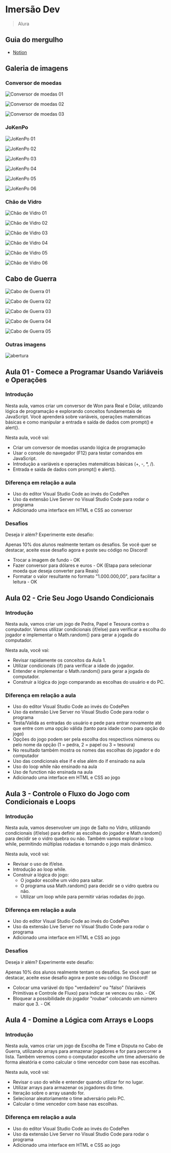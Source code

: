 # Imersão Dev

> Alura

## Guia do mergulho

- [Notion](https://grupoalura.notion.site/Imers-o-Dev-9-Ed-Guia-de-Mergulho-1a8379bdd09b8000bb73e7eaa6fae4f2)

## Galeria de imagens

### Conversor de moedas

![Conversor de moedas 01](/images/conversor-moedas-01.png)

![Conversor de moedas 02](/images/conversor-moedas-02.png)

![Conversor de moedas 03](/images/conversor-moedas-03.png)

### JoKenPo

![JoKenPo 01](/images/jokenpo-01.png)

![JoKenPo 02](/images/jokenpo-02.png)

![JoKenPo 03](/images/jokenpo-03.png)

![JoKenPo 04](/images/jokenpo-04.png)

![JoKenPo 05](/images/jokenpo-05.png)

![JoKenPo 06](/images/jokenpo-06.png)

### Chão de Vidro

![Chão de Vidro 01](/images/chao-vidro-01.png)

![Chão de Vidro 02](/images/chao-vidro-02.png)

![Chão de Vidro 03](/images/chao-vidro-03.png)

![Chão de Vidro 04](/images/chao-vidro-04.png)

![Chão de Vidro 05](/images/chao-vidro-05.png)

![Chão de Vidro 06](/images/chao-vidro-06.png)

## Cabo de Guerra

![Cabo de Guerra 01](/images/cabo-guerra-01.png)

![Cabo de Guerra 02](/images/cabo-guerra-02.png)

![Cabo de Guerra 03](/images/cabo-guerra-03.png)

![Cabo de Guerra 04](/images/cabo-guerra-04.png)

![Cabo de Guerra 05](/images/cabo-guerra-05.png)

### Outras imagens

![abertura](/images/abertura.png)

## Aula 01 - Comece a Programar Usando Variáveis e Operações

### Introdução

Nesta aula, vamos criar um conversor de Won para Real e Dólar, utilizando lógica de programação e explorando conceitos fundamentais de JavaScript. Você aprenderá sobre variáveis, operações matemáticas básicas e como manipular a entrada e saída de dados com prompt() e alert().

Nesta aula, você vai:

- Criar um conversor de moedas usando lógica de programação
- Usar o console do navegador (F12) para testar comandos em JavaScript.
- Introdução a variáveis e operações matemáticas básicas (+, -, *, /).
- Entrada e saída de dados com prompt() e alert().

### Diferença em relação a aula

- Uso do editor Visual Studio Code ao invés do CodePen
- Uso da extensão Live Server no Visual Studio Code para rodar o programa
- Adicionado uma interface em HTML e CSS ao conversor

### Desafios

Deseja ir além? Experimente este desafio:

Apenas 10% dos alunos realmente tentam os desafios. Se você quer se destacar, aceite esse desafio agora e poste seu código no Discord!

- Trocar a imagem de fundo - OK
- Fazer conversor para dólares e euros - OK (Etapa para selecionar moeda que deseja converter para Reais)
- Formatar o valor resultante no formato "1.000.000,00", para facilitar a leitura - OK

## Aula 02 - Crie Seu Jogo Usando Condicionais

### Introdução

Nesta aula, vamos criar um jogo de Pedra, Papel e Tesoura contra o computador. Vamos utilizar condicionais (if/else) para verificar a escolha do jogador e implementar o Math.random() para gerar a jogada do computador. 

Nesta aula, você vai:

- Revisar rapidamente os conceitos da Aula 1.
- Utilizar condicionais (if) para verificar a idade do jogador.
- Entender e implementar o Math.random() para gerar a jogada do computador.
- Construir a lógica do jogo comparando as escolhas do usuário e do PC.

### Diferença em relação a aula

- Uso do editor Visual Studio Code ao invés do CodePen
- Uso da extensão Live Server no Visual Studio Code para rodar o programa
- Testa/Valida as entradas do usuário e pede para entrar novamente até que entre com uma opção válida (tanto para idade como para opção do jogo)
- Opções do jogo podem ser pela escolha dos respectivos números ou pelo nome da opção (1 = pedra, 2 = papel ou 3 = tesoura)
- No resultado também mostra os nomes das escolhas do jogador e do computador   
- Uso das condicionais else if e else além do if ensinado na aula
- Uso do loop while não ensinado na aula
- Uso de function não ensinada na aula
- Adicionado uma interface em HTML e CSS ao jogo

## Aula 3 - Controle o Fluxo do Jogo com Condicionais e Loops

### Introdução

Nesta aula, vamos desenvolver um jogo de Salto no Vidro, utilizando condicionais (if/else) para definir as escolhas do jogador e Math.random() para decidir se o vidro quebra ou não. Também vamos explorar o loop while, permitindo múltiplas rodadas e tornando o jogo mais dinâmico.

Nesta aula, você vai:

- Revisar o uso de if/else.
- Introdução ao loop while.
- Construir a lógica do jogo:
    - O jogador escolhe um vidro para saltar.
    - O programa usa Math.random() para decidir se o vidro quebra ou não.
    - Utilizar um loop while para permitir várias rodadas do jogo.

### Diferença em relação a aula

- Uso do editor Visual Studio Code ao invés do CodePen
- Uso da extensão Live Server no Visual Studio Code para rodar o programa
- Adicionado uma interface em HTML e CSS ao jogo

### Desafios

Deseja ir além? Experimente este desafio:

Apenas 10% dos alunos realmente tentam os desafios. Se você quer se destacar, aceite esse desafio agora e poste seu código no Discord!

- Colocar uma variável do tipo "verdadeiro" ou "falso" (Variáveis Primitivas e Controle de Fluxo) para indicar se venceu ou não. - OK
- Bloquear a possibilidade do jogador "roubar" colocando um número maior que 3. - OK

## Aula 4 - Domine a Lógica com Arrays e Loops

### Introdução

Nesta aula, vamos criar um jogo de Escolha de Time e Disputa no Cabo de Guerra, utilizando arrays para armazenar jogadores e for para percorrer a lista. Também veremos como o computador escolhe um time adversário de forma aleatória e como calcular o time vencedor com base nas escolhas. 

Nesta aula, você vai:

- Revisar o uso do while e entender quando utilizar for no lugar.
- Utilizar arrays para armazenar os jogadores do time.
- Iteração sobre o array usando for.
- Selecionar aleatoriamente o time adversário pelo PC.
- Calcular o time vencedor com base nas escolhas.

### Diferença em relação a aula

- Uso do editor Visual Studio Code ao invés do CodePen
- Uso da extensão Live Server no Visual Studio Code para rodar o programa
- Adicionado uma interface em HTML e CSS ao jogo
